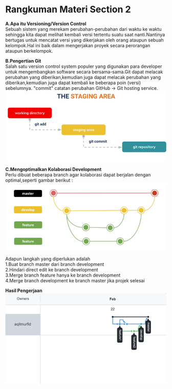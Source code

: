 # Rangkuman Materi Section 2
**A.Apa itu Versioning/Version Control**<br>
Sebuah sistem yang merekam perubahan-perubahan dari waktu ke waktu sehingga kita dapat melihat kembali versi tertentu suatu saat nanti.Nantinya bertugas untuk mencatat versi yang dikerjakan oleh orang ataupun sebuah kelompok.Hal ini baik dalam mengerjakan proyek secara perorangan ataupun berkelompok.

**B.Pengertian Git**<br>
Salah satu version control system populer yang digunakan para developer untuk mengembangkan software secara bersama-sama.Git dapat melacak perubahan yang diberikan,kemudian juga dapat melacak perubahan yang diberikan,kemudian juga dapat kembali ke beberapa poin (versi) sebelumnya.
"commit" catatan perubahan GitHub -> Git hosting service.
![alt text]( https://github.com/aqilmurfid/qe_murfid-aqil/blob/master/2_Versioning%20Control%20with%20Git/screenshots/Screenshot%20(61).png)

**C.Mengoptimalkan Kolaborasi Development**<br>
Perlu dibuat beberapa branch agar kolaborasi dapat berjalan dengan optimal,seperti gambar berikut :
![alt text]( https://github.com/aqilmurfid/qe_murfid-aqil/blob/master/2_Versioning%20Control%20with%20Git/screenshots/Screenshot%202022-02-22%20134703.png)

 Adapun langkah yang diperlukan adalah
<br>1.Buat branch master dari branch development
<br>2.Hindari direct edit ke branch development
<br>3.Merge branch feature hanya ke branch development
<br>4.Merge branch development ke branch master jika projek selesai

**Hasil Pengerjaan**
![alt text](https://github.com/aqilmurfid/qe_murfid-aqil/blob/master/2_Versioning%20Control%20with%20Git/screenshots/Screenshot%202022-02-22%20152747.png)

 
